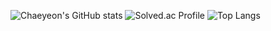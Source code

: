 ![Chaeyeon's GitHub stats](https://github-readme-stats.vercel.app/api?username=Han-Chaeyeon&show_icons=true&theme=dracula)
![Solved.ac Profile](http://mazassumnida.wtf/api/v1/generate_badge?boj=imi21123)
![Top Langs](https://github-readme-stats.vercel.app/api/top-langs/?username=Han-Chaeyeon&layout=compact&theme=dracula)

<!--
**Han-Chaeyeon/Han-Chaeyeon** is a ✨ _special_ ✨ repository because its `README.md` (this file) appears on your GitHub profile.

Here are some ideas to get you started:

- 🔭 I’m currently working on ...
- 🌱 I’m currently learning ...
- 👯 I’m looking to collaborate on ...
- 🤔 I’m looking for help with ...
- 💬 Ask me about ...
- 📫 How to reach me: ...
- 😄 Pronouns: ...
- ⚡ Fun fact: ...
-->
